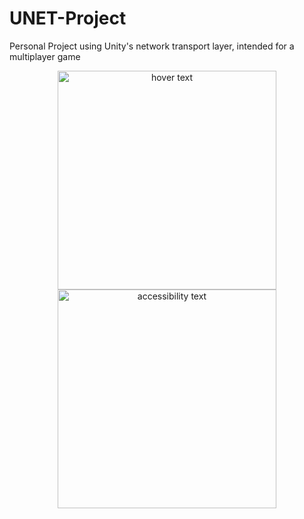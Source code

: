 # UNET-Project
Personal Project using Unity's network transport layer, intended for a multiplayer game

<p align="center">
  <img src="" width="350" title="hover text">
  <img src="" width="350" alt="accessibility text">
</p>
